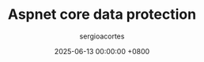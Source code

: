 ---
title: Aspnet core data protection
description: >-
  Let's supposed that you need to persist trusted information for later retrieval, but you don't trust the persistence mechanism. In web terms, this might be written as I need to round-trip trusted state via an untrusted client. Here's where data protection comes into play.
author: sergioacortes
date: 2025-06-13 00:00:00 +0800
categories: [Blogging, Aspnet, Data protection]
tags: [Aspnet]
pin: true
media_subpath: '/posts/20250613'
---